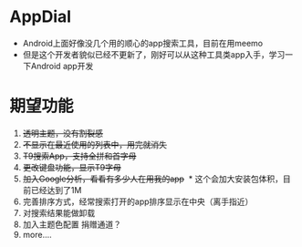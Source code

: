 # AppDial
* Android上面好像没几个用的顺心的app搜索工具，目前在用meemo
* 但是这个开发者貌似已经不更新了，刚好可以从这种工具类app入手，学习一下Android app开发

# 期望功能
1. ~~透明主题，没有割裂感~~
1. ~~不显示在最近使用的列表中，用完就消失~~
1. ~~T9搜索App，支持全拼和首字母~~
1. ~~更改键盘功能，显示T9字母~~
1. ~~加入Google分析，看看有多少人在用我的app~~
  * 这个会加大安装包体积，目前已经达到了1M
1. 完善排序方式，经常搜索打开的app排序显示在中央（离手指近）
1. 对搜索结果能做卸载
1. 加入主题色配置 捐赠通道？
1. more....

# 

